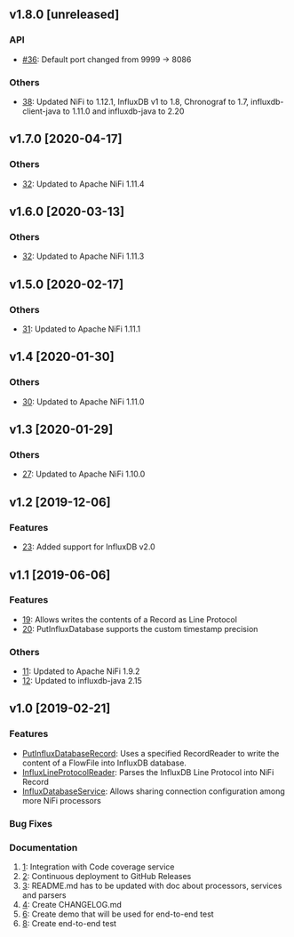 ## v1.8.0 [unreleased]

### API
* [#36](https://github.com/influxdata/nifi-influxdb-bundle/pull/36): Default port changed from 9999 -> 8086

### Others
* [38](https://github.com/influxdata/nifi-influxdb-bundle/pull/38): Updated NiFi to 1.12.1, InfluxDB v1 to 1.8, Chronograf to 1.7, influxdb-client-java to 1.11.0 and influxdb-java to 2.20

## v1.7.0 [2020-04-17]

### Others
* [32](https://github.com/influxdata/nifi-influxdb-bundle/pull/33): Updated to Apache NiFi 1.11.4

## v1.6.0 [2020-03-13]

### Others
* [32](https://github.com/influxdata/nifi-influxdb-bundle/pull/32): Updated to Apache NiFi 1.11.3

## v1.5.0 [2020-02-17]    

### Others
* [31](https://github.com/influxdata/nifi-influxdb-bundle/pull/31): Updated to Apache NiFi 1.11.1

## v1.4 [2020-01-30]    

### Others
* [30](https://github.com/influxdata/nifi-influxdb-bundle/pull/30): Updated to Apache NiFi 1.11.0

## v1.3 [2020-01-29]

### Others
* [27](https://github.com/influxdata/nifi-influxdb-bundle/pull/27): Updated to Apache NiFi 1.10.0

## v1.2 [2019-12-06]

### Features

* [23](https://github.com/influxdata/nifi-influxdb-bundle/issues/23): Added support for InfluxDB v2.0

## v1.1 [2019-06-06]

### Features

* [19](https://github.com/influxdata/nifi-influxdb-bundle#influxlineprotocolrecordsetwriter): Allows writes the contents of a Record as Line Protocol
* [20](https://github.com/influxdata/nifi-influxdb-bundle#putinfluxdatabase): PutInfluxDatabase supports the custom timestamp precision

### Others
* [11](https://github.com/influxdata/nifi-influxdb-bundle/issues/11): Updated to Apache NiFi 1.9.2
* [12](https://github.com/influxdata/nifi-influxdb-bundle/issues/13): Updated to influxdb-java 2.15

## v1.0 [2019-02-21]

### Features
* [PutInfluxDatabaseRecord](https://github.com/influxdata/nifi-influxdb-bundle#putinfluxdatabaserecord): Uses a specified RecordReader to write the content of a FlowFile into InfluxDB database.
* [InfluxLineProtocolReader](https://github.com/influxdata/nifi-influxdb-bundle#influxlineprotocolreader): Parses the InfluxDB Line Protocol into NiFi Record
* [InfluxDatabaseService](https://github.com/influxdata/nifi-influxdb-bundle#influxdatabaseservice): Allows sharing connection configuration among more NiFi processors

### Bug Fixes

### Documentation
1. [1](https://github.com/influxdata/nifi-influxdb-bundle/issues/1): Integration with Code coverage service
1. [2](https://github.com/influxdata/nifi-influxdb-bundle/issues/2): Continuous deployment to GitHub Releases
1. [3](https://github.com/influxdata/nifi-influxdb-bundle/issues/3): README.md has to be updated with doc about processors, services and parsers
1. [4](https://github.com/influxdata/nifi-influxdb-bundle/issues/4): Create CHANGELOG.md
1. [6](https://github.com/influxdata/nifi-influxdb-bundle/issues/6): Create demo that will be used for end-to-end test
1. [8](https://github.com/influxdata/nifi-influxdb-bundle/issues/8): Create end-to-end test


